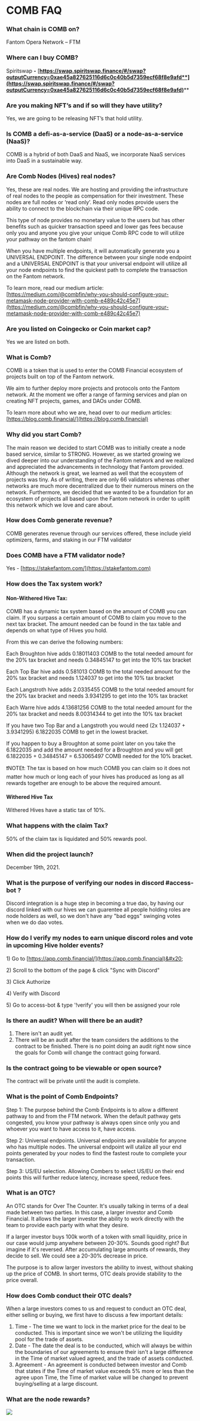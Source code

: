 # COMB FAQ

### **What chain is COMB on?**

Fantom Opera Network – FTM

### Where can I buy COMB?

Spiritswap **-** [**https://swap.spiritswap.finance/#/swap?outputCurrency=0xae45a827625116d6c0c40b5d7359ecf68f8e9afd**](https://swap.spiritswap.finance/#/swap?outputCurrency=0xae45a827625116d6c0c40b5d7359ecf68f8e9afd)****

### Are you making NFT’s and if so will they have utility?

Yes, we are going to be releasing NFT’s that hold utility.

### Is COMB a defi-as-a-service (DaaS) or a node-as-a-service (NaaS)?

COMB is a hybrid of both DaaS and NaaS, we incorporate NaaS services into DaaS in a sustainable way.

### Are Comb Nodes (Hives) real nodes?

Yes, these are real nodes. We are hosting and providing the infrastructure of real nodes to the people as compensation for their investment. These nodes are full nodes or ‘read only’. Read only nodes provide users the ability to connect to the blockchain via their unique RPC code.&#x20;

This type of node provides no monetary value to the users but has other benefits such as quicker transaction speed and lower gas fees because only you and anyone you give your unique Comb RPC code to will utilize your pathway on the fantom chain!&#x20;

When you have multiple endpoints, it will automatically generate you a UNIVERSAL ENDPOINT. The difference between your single node endpoint and a UNIVERSAL ENDPOINT is that your universal endpoint will utilize all your node endpoints to find the quickest path to complete the transaction on the Fantom network.&#x20;

To learn more, read our medium article: [https://medium.com/@combfin/why-you-should-configure-your-metamask-node-provider-with-comb-e489c42c45e7](https://medium.com/@combfin/why-you-should-configure-your-metamask-node-provider-with-comb-e489c42c45e7)

### Are you listed on Coingecko or Coin market cap?

Yes we are listed on both.

### What is Comb?

COMB is a token that is used to enter the COMB Financial ecosystem of projects built on top of the Fantom network.

We aim to further deploy more projects and protocols onto the Fantom network. At the moment we offer a range of farming services and plan on creating NFT projects, games, and DAOs under COMB.

To learn more about who we are, head over to our medium articles: [https://blog.comb.financial/](https://blog.comb.financial)

### Why did you start Comb?

The main reason we decided to start COMB was to initially create a node based service, similar to STRONG. However, as we started growing we dived deeper into our understanding of the Fantom network and we realized and appreciated the advancements in technology that Fantom provided. Although the network is great, we learned as well that the ecosystem of projects was tiny. As of writing, there are only 66 validators whereas other networks are much more decentralized due to their numerous miners on the network. Furthermore, we decided that we wanted to be a foundation for an ecosystem of projects all based upon the Fantom network in order to uplift this network which we love and care about.

### How does Comb generate revenue?

COMB generates revenue through our services offered, these include yield optimizers, farms, and staking in our FTM validator

### Does COMB have a FTM validator node?

Yes - [https://stakefantom.com/](https://stakefantom.com)

### How does the Tax system work?

#### Non-Withered Hive Tax:

COMB has a dynamic tax system based on the amount of COMB you can claim. If you surpass a certain amount of COMB to claim you move to the next tax bracket. The amount needed can be found in the tax table and depends on what type of Hives you hold.&#x20;

From this we can derive the following numbers:&#x20;

Each Broughton hive adds 0.18011403 COMB to the total needed amount for the 20% tax bracket and needs 0.34845147 to get into the 10% tax bracket&#x20;

Each Top Bar hive adds 0.581013 COMB to the total needed amount for the 20% tax bracket and needs 1.124037 to get into the 10% tax bracket&#x20;

Each Langstroth hive adds 2.0335455 COMB to the total needed amount for the 20% tax bracket and needs 3.9341295 to get into the 10% tax bracket&#x20;

Each Warre hive adds 4.13681256 COMB to the total needed amount for the 20% tax bracket and needs 8.00314344 to get into the 10% tax bracket&#x20;

If you have two Top Bar and a Langstroth you would need (2x 1.124037 + 3.9341295) 6.1822035 COMB to get in the lowest bracket.&#x20;

If you happen to buy a Broughton at some point later on you take the 6.1822035 and add the amount needed for a Broughton and you will get 6.1822035 + 0.34845147 = 6.53065497 COMB needed for the 10% bracket.&#x20;

❗️NOTE❗️: The tax is based on how much COMB you can claim so it does not matter how much or long each of your hives has produced as long as all rewards together are enough to be above the required amount.

#### Withered Hive Tax

Withered Hives have a static tax of 10%.

### What happens with the claim Tax?

50% of the claim tax is liquidated and 50% rewards pool.

### When did the project launch?

December 19th, 2021.

### What is the purpose of verifying our nodes in discord #access-bot ?

Discord integration is a huge step in becoming a true dao, by having our discord linked with our hives we can guarentee all people holding roles are node holders as well, so we don't have any "bad eggs" swinging votes when we do dao votes.

### How do I verify my nodes to earn unique discord roles and vote in upcoming Hive holder events?

1\) Go to [https://app.comb.financial/](https://app.comb.financial)&#x20;

2\) Scroll to the bottom of the page & click "Sync with Discord"&#x20;

3\) Click Authorize&#x20;

4\) Verify with Discord

5\) Go to access-bot & type '!verify' you will then be assigned your role

### Is there an audit? When will there be an audit?

1. There isn't an audit yet.
2. There will be an audit after the team considers the additions to the contract to be finished. There is no point doing an audit right now since the goals for Comb will change the contract going forward.&#x20;

### Is the contract going to be viewable or open source?

The contract will be private until the audit is complete.

### What is the point of Comb Endpoints?

Step 1: The purpose behind the Comb Endpoints is to allow a different pathway to and from the FTM network. When the default pathway gets congested, you know your pathway is always open since only you and whoever you want to have access to it, have access.

Step 2: Universal endpoints. Universal endpoints are available for anyone who has multiple nodes. The universal endpoint will utalize all your end points generated by your nodes to find the fastest route to complete your transaction.

Step 3: US/EU selection. Allowing Combers to select US/EU on their end points this will further reduce latency, increase speed, reduce fees.

### What is an OTC?

An OTC stands for Over The Counter. It's usually talking in terms of a deal made between two parties. In this case, a larger investor and Comb Financial. It allows the larger investor the ability to work directly with the team to provide each party with what they desire.

If a larger investor buys 100k worth of a token with small liquidity, price in our case would jump anywhere between 20-30%. Sounds good right? But imagine if it's reversed. After accumulating large amounts of rewards, they decide to sell. We could see a 20-30% decrease in price.

The purpose is to allow larger investors the ability to invest, without shaking up the price of COMB. In short terms, OTC deals provide stability to the price overall.

### How does Comb conduct their OTC deals?



When a large investors comes to us and request to conduct an OTC deal, either selling or buying, we first have to discuss a few important details:

1. Time - The time we want to lock in the market price for the deal to be conducted. This is important since we won't be utilizing the liquidity pool for the trade of assets.
2. Date - The date the deal is to be conducted, which will always be within the boundaries of our agreements to ensure their isn't a large difference in the Time of market valued agreed, and the trade of assets conducted.
3. Agreement - An agreement is conducted between investor and Comb that states if the Time of market value exceeds 5% more or less than the agree upon Time, the Time of market value will be changed to prevent buying/selling at a large discount.

### What are the node rewards?

![](<../../.gitbook/assets/image (14).png>)

